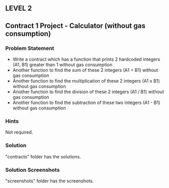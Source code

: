 ## LEVEL 2

## Contract 1 Project - Calculator (without gas consumption)

### Problem Statement

- Write a contract which has a function that prints 2 hardcoded integers (A1, B1) greater than 1 without gas consumption
- Another function to find the sum of these 2 integers (A1 + B1) without gas consumption
- Another function to find the multiplication of these 2 integers (A1 x B1) without gas consumption
- Another function to find the division of these 2 integers (A1 / B1) without gas consumption
- Another function to find the subtraction of these two integers (A1 - B1) without gas consumption

### Hints

Not required.

### Solution

"contracts" folder has the solutions.

### Solution Screenshots

"screenshots" folder has the screenshots.
